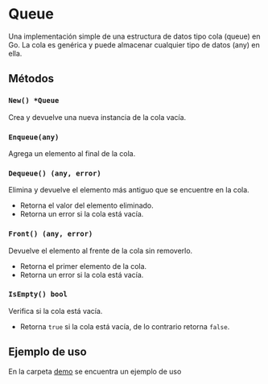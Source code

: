 # Queue

Una implementación simple de una estructura de datos tipo cola (queue) en Go.
La cola es genérica y puede almacenar cualquier tipo de datos (any) en ella.

## Métodos

### `New() *Queue`

Crea y devuelve una nueva instancia de la cola vacía.

### `Enqueue(any)`

Agrega un elemento al final de la cola.

### `Dequeue() (any, error)`

Elimina y devuelve el elemento más antiguo que se encuentre en la cola.

- Retorna el valor del elemento eliminado.
- Retorna un error si la cola está vacía.


### `Front() (any, error)`

Devuelve el elemento al frente de la cola sin removerlo.
- Retorna el primer elemento de la cola.
- Retorna un error si la cola está vacía.

### `IsEmpty() bool`

Verifica si la cola está vacía.

- Retorna `true` si la cola está vacía, de lo contrario retorna `false`.

## Ejemplo de uso

En la carpeta  [demo](./demo) se encuentra un ejemplo de uso
